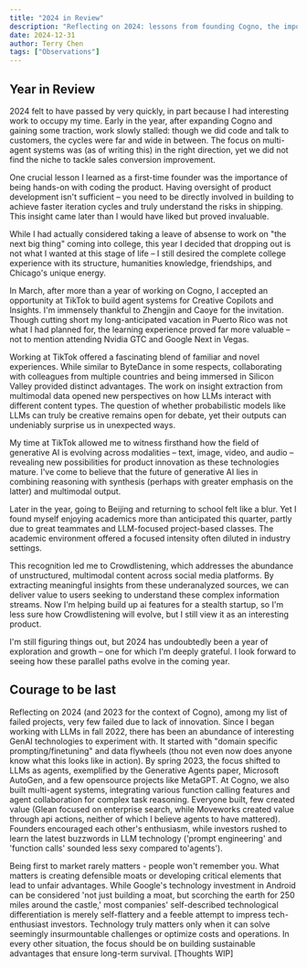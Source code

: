 ```yaml
---
title: "2024 in Review"
description: "Reflecting on 2024: lessons from founding Cogno, the importance of hands-on product development, choosing college over dropping out, and key insights for first-time founders."
date: 2024-12-31
author: Terry Chen
tags: ["Observations"]
---
```


## Year in Review

2024 felt to have passed by very quickly, in part because I had interesting work to occupy my time. Early in the year, after expanding Cogno and gaining some traction, work slowly stalled: though we did code and talk to customers, the cycles were far and wide in between. The focus on multi-agent systems was (as of writing this) in the right direction, yet we did not find the niche to tackle sales conversion improvement.

One crucial lesson I learned as a first-time founder was the importance of being hands-on with coding the product. Having oversight of product development isn't sufficient – you need to be directly involved in building to achieve faster iteration cycles and truly understand the risks in shipping. This insight came later than I would have liked but proved invaluable.

While I had actually considered taking a leave of absense to work on "the next big thing" coming into college, this year I decided that dropping out is not what I wanted at this stage of life – I still desired the complete college experience with its structure, humanities knowledge, friendships, and Chicago's unique energy.

In March, after more than a year of working on Cogno, I accepted an opportunity at TikTok to build agent systems for Creative Copilots and Insights. I'm immensely thankful to Zhengjin and Caoye for the invitation. Though cutting short my long-anticipated vacation in Puerto Rico was not what I had planned for, the learning experience proved far more valuable – not to mention attending Nvidia GTC and Google Next in Vegas.

Working at TikTok offered a fascinating blend of familiar and novel experiences. While similar to ByteDance in some respects, collaborating with colleagues from multiple countries and being immersed in Silicon Valley provided distinct advantages. The work on insight extraction from multimodal data opened new perspectives on how LLMs interact with different content types. The question of whether probabilistic models like LLMs can truly be creative remains open for debate, yet their outputs can undeniably surprise us in unexpected ways.

My time at TikTok allowed me to witness firsthand how the field of generative AI is evolving across modalities – text, image, video, and audio – revealing new possibilities for product innovation as these technologies mature. I've come to believe that the future of generative AI lies in combining reasoning with synthesis (perhaps with greater emphasis on the latter) and multimodal output.

Later in the year, going to Beijing and returning to school felt like a blur. Yet I found myself enjoying academics more than anticipated this quarter, partly due to great teammates and LLM-focused project-based classes. The academic environment offered a focused intensity often diluted in industry settings.

This recognition led me to Crowdlistening, which addresses the abundance of unstructured, multimodal content across social media platforms. By extracting meaningful insights from these underanalyzed sources, we can deliver value to users seeking to understand these complex information streams. Now I'm helping build up ai features for a stealth startup, so I'm less sure how Crowdlistening will evolve, but I still view it as an interesting product.

I'm still figuring things out, but 2024 has undoubtedly been a year of exploration and growth – one for which I'm deeply grateful. I look forward to seeing how these parallel paths evolve in the coming year.

## Courage to be  last
Reflecting on 2024 (and 2023 for the context of Cogno), among my list of failed projects, very few failed due to lack of innovation. Since I began working with LLMs in fall 2022, there has been an abundance of interesting GenAI technologies to experiment with. It started with "domain specific prompting/finetuning" and data flywheels (thou not even now does anyone know what this looks like in action). By spring 2023, the focus shifted to LLMs as agents, exemplified by the Generative Agents paper, Microsoft AutoGen, and a few opensource projects like MetaGPT. At Cogno, we also built multi-agent systems, integrating various function calling features and agent collaboration for complex task reasoning. Everyone built, few created value (Glean focused on enterprise search, while Moveworks created value through api actions, neither of which I believe agents to have mattered). Founders encouraged each other's enthusiasm, while investors rushed to learn the latest buzzwords in LLM technology ('prompt engineering' and 'function calls' sounded less sexy compared to'agents').

Being first to market rarely matters - people won't remember you. What matters is creating defensible moats or developing critical elements that lead to unfair advantages. While Google's technology investment in Android can be considered 'not just building a moat, but scorching the earth for 250 miles around the castle,' most companies' self-described technological differentiation is merely self-flattery and a feeble attempt to impress tech-enthusiast investors. Technology truly matters only when it can solve seemingly insurmountable challenges or optimize costs and operations. In every other situation, the focus should be on building sustainable advantages that ensure long-term survival. [Thoughts WIP]
